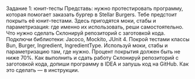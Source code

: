 Задание 1: юнит-тесты
Представь: нужно протестировать программу, которая помогает заказать бургер в Stellar Burgers. Тебе предстоит покрыть её юнит-тестами. 
Здесь пригодятся моки, стабы и параметризация: где именно их использовать, реши самостоятельно.
Что нужно сделать
Склонируй репозиторий с заготовкой кода.
Подключи библиотеки: Jacoco, Mockito, JUnit 4.
Покрой тестами классы Bun, Burger, Ingredient, IngredientType. Используй моки, стабы и параметризацию там, где нужно.
Процент покрытия должен быть не ниже 70%.
Как выполнить и сдать работу
Склонируй репозиторий с заготовкой кода, допиши программу в IDEA и запушь код на GitHub. Как это сделать — в инструкции.
